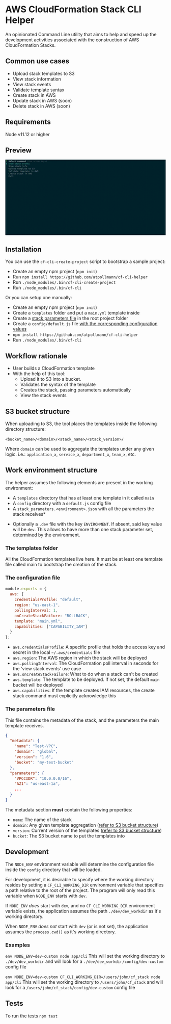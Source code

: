 # AWS CloudFormation Stack CLI Helper

An opinionated Command Line utility that aims to help and speed up the development activities associated with the construction of AWS CloudFormation Stacks.

## Common use cases

- Upload stack templates to S3
- View stack information
- View stack events
- Validate template syntax
- Create stack in AWS
- Update stack in AWS (soon)
- Delete stack in AWS (soon)

## Requirements

Node v11.12 or higher

## Preview

![preview](img/demo.gif "Demo")

## Installation

You can use the `cf-cli-create-project` script to bootstrap a sample project:

- Create an empty npm project (`npm init`)
- Run `npm install https://github.com/atpollmann/cf-cli-helper`
- Run `./node_modules/.bin/cf-cli-create-project`
- Run `./node_modules/.bin/cf-cli`

Or you can setup one manually:

- Create an empty npm project (`npm init`)
- Create a `templates` folder and put a `main.yml` template inside
- Create a [stack parameters file](#the-parameters-file) in the root project folder
- Create a `config/default.js` file [with the corresponding configuration values](#the-configuration-file)
- `npm install https://github.com/atpollmann/cf-cli-helper`
- Run `./node_modules/.bin/cf-cli`

## Workflow rationale

- User builds a CloudFormation template
- With the help of this tool:
  - Upload it to S3 into a bucket.
  - Validates the syntax of the template
  - Creates the stack, passing parameters automatically
  - View the stack events

## S3 bucket structure

When uploading to S3, the tool places the templates inside the following directory structure:

`<bucket_name>/<domain>/<stack_name>/<stack_version>/`

Where `domain` can be used to aggregate the templates under any given logic. i.e.: `application_x`, `service_x`, `department_x`, `team_x`, etc.

## Work environment structure

The helper assumes the following elements are present in the working environment:

- A `templates` directory that has at least one template in it called `main`
- A `config` directory with a `default.js` config file
- A `stack_parameters.<environment>.json` with all the parameters the stack receives\*

* Optionally a `.dev` file with the key `ENVIRONMENT`. If absent, said key value will be `dev`. This allows to have more than one stack parameter set, determined by the environment.

### The templates folder

All the CloudFormation templates live here. It must be at least one template file called main to bootstrap the creation of the stack.

### The configuration file

```javascript
module.exports = {
  aws: {
    credentialsProfile: "default",
    region: "us-east-1",
    pollingInterval: 1,
    onCreateStackFailure: "ROLLBACK",
    template: "main.yml",
    capabilities: ["CAPABILITY_IAM"]
  }
};
```

- `aws.credentialsProfile`: A specific profile that holds the access key and secret in the local `~/.aws/credentials` file
- `aws.region`: The AWS region in which the stack will be deployed
- `aws.pollingInterval`: The CloudFormation poll interval in seconds for the 'view stack events' use case
- `aws.onCreateStackFailure`: What to do when a stack can't be created
- `aws.template`: The template to be deployed. If not set, the default `main` bucket will be deployed
- `aws.capabilities`: If the template creates IAM resources, the create stack command must explicitly acknowledge this

### The parameters file

This file contains the metadata of the stack, and the parameters the main template receives.

```json
{
  "metadata": {
    "name": "Test-VPC",
    "domain": "global",
    "version": "1.6",
    "bucket": "my-test-bucket"
  },
  "parameters": {
    "VPCCIDR": "10.0.0.0/16",
    "AZ1": "us-east-1a",
    ...
  }
}
```

The metadata section **must** contain the following properties:

- `name`: The name of the stack
- `domain`: Any given template aggregation ([refer to S3 bucket structure](#s3-bucket-structure))
- `version`: Current version of the templates ([refer to S3 bucket structure](#s3-bucket-structure))
- `bucket`: The S3 bucket name to put the templates into

## Development

The `NODE_ENV` environment variable will determine the configuration file inside the `config` directory that will be loaded.

For development, it is desirable to specify where the working directory resides by setting a `CF_CLI_WORKING_DIR` environment variable that specifies a path relative to the root of the project. The program will only read this variable when `NODE_ENV` starts with `dev`.

If `NODE_ENV` _does_ start with `dev`, and no `CF_CLI_WORKING_DIR` environment variable exists, the application assumes the path `./dev/dev_workdir` as it's working directory.

When `NODE_ENV` _does not_ start with `dev` (or is not set), the application assumes the `process.cwd()` as it's working directory.

### Examples

`env NODE_ENV=dev-custom node app/cli`
This will set the working directory to `./dev/dev_workdir` and will look for a `./dev/dev_workdir/config/dev-custom` config file

`env NODE_ENV=dev-custom CF_CLI_WORKING_DIR=/users/john/cf_stack node app/cli`
This will set the working directory to `/users/john/cf_stack` and will look for a `/users/john/cf_stack/config/dev-custom` config file

## Tests

To run the tests
`npm test`
